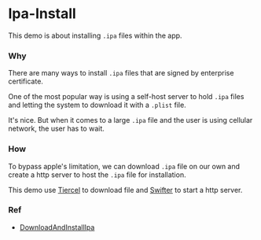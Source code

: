 # Ipa-Install

This demo is about installing `.ipa` files within the app.

### Why

There are many ways to install `.ipa` files that are signed by enterprise certificate. 

One of the most popular way is using a self-host server to hold `.ipa` files and letting the system to download it with a `.plist` file.

It's nice. But when it comes to a large `.ipa` file and the user is using cellular network, the user has to wait.

### How

To bypass apple's limitation, we can download `.ipa` file on our own and create a http server to host the `.ipa` file for installation.

This demo use [Tiercel](https://github.com/Danie1s/Tiercel) to download file and [Swifter](https://github.com/httpswift/swifter) to start a http server.

### Ref

- [DownloadAndInstallIpa](https://github.com/lovelyjune/DownloadAndInstallIpa)

